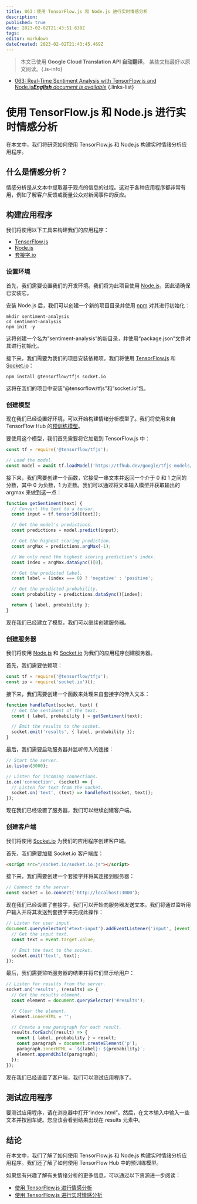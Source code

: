 ```yaml
---
title: 063：使用 TensorFlow.js 和 Node.js 进行实时情感分析
description: 
published: true
date: 2023-02-02T21:43:51.639Z
tags: 
editor: markdown
dateCreated: 2023-02-02T21:43:45.469Z
---
```


> 本文已使用 **Google Cloud Translation API 自动翻译**。
某些文档最好以原文阅读。{.is-info}



- [063: Real-Time Sentiment Analysis with TensorFlow.js and Node.js***English** document is available*](/en/Knowledge-base/TensorFlow-js/Learning/063-real-time-sentiment-analysis-with-tensorflow-js-and-node-js)
{.links-list}


# 使用 TensorFlow.js 和 Node.js 进行实时情感分析

在本文中，我们将研究如何使用 TensorFlow.js 和 Node.js 构建实时情绪分析应用程序。

## 什么是情感分析？

情感分析是从文本中提取基于观点的信息的过程。这对于各种应用程序都非常有用，例如了解客户反馈或衡量公众对新闻事件的反应。

## 构建应用程序

我们将使用以下工具来构建我们的应用程序：

- [TensorFlow.js](https://js.tensorflow.org/)
- [Node.js](https://nodejs.org/en/)
- [套接字.io](https://socket.io/)

### 设置环境

首先，我们需要设置我们的开发环境。我们将为此项目使用 [Node.js](https://nodejs.org/en/)，因此请确保已安装它。

安装 Node.js 后，我们可以创建一个新的项目目录并使用 [npm](https://www.npmjs.com/) 对其进行初始化：

```
mkdir sentiment-analysis
cd sentiment-analysis
npm init -y
```

这将创建一个名为“sentiment-analysis”的新目录，并使用“package.json”文件对其进行初始化。

接下来，我们需要为我们的项目安装依赖项。我们将使用 [TensorFlow.js](https://js.tensorflow.org/) 和 [Socket.io](https://socket.io/)：

```
npm install @tensorflow/tfjs socket.io
```

这将在我们的项目中安装“@tensorflow/tfjs”和“socket.io”包。

### 创建模型

现在我们已经设置好环境，可以开始构建情绪分析模型了。我们将使用来自 TensorFlow Hub 的[预训练模型](https://tfhub.dev/google/tfjs-models/tfjs-sentiment/2)。

要使用这个模型，我们首先需要将它加载到 TensorFlow.js 中：

```javascript
const tf = require('@tensorflow/tfjs');

// Load the model.
const model = await tf.loadModel('https://tfhub.dev/google/tfjs-models/tfjs-sentiment/2/default/1');
```

接下来，我们需要创建一个函数，它接受一串文本并返回一个介于 0 和 1 之间的分数，其中 0 为负数，1 为正数。我们可以通过将文本输入模型并获取输出的 argmax 来做到这一点：

```javascript
function getSentiment(text) {
  // Convert the text to a tensor.
  const input = tf.tensor1d([text]);

  // Get the model's predictions.
  const predictions = model.predict(input);

  // Get the highest scoring prediction.
  const argMax = predictions.argMax(-1);

  // We only need the highest scoring prediction's index.
  const index = argMax.dataSync()[0];

  // Get the predicted label.
  const label = (index === 0) ? 'negative' : 'positive';

  // Get the predicted probability.
  const probability = predictions.dataSync()[index];

  return { label, probability };
}
```

现在我们已经建立了模型，我们可以继续创建服务器。

### 创建服务器

我们将使用 [Node.js](https://nodejs.org/) 和 [Socket.io](https://socket.io/) 为我们的应用程序创建服务器。

首先，我们需要依赖项：

```javascript
const tf = require('@tensorflow/tfjs');
const io = require('socket.io')();
```

接下来，我们需要创建一个函数来处理来自套接字的传入文本：

```javascript
function handleText(socket, text) {
  // Get the sentiment of the text.
  const { label, probability } = getSentiment(text);

  // Emit the results to the socket.
  socket.emit('results', { label, probability });
}
```

最后，我们需要启动服务器并监听传入的连接：

```javascript
// Start the server.
io.listen(3000);

// Listen for incoming connections.
io.on('connection', (socket) => {
  // Listen for text from the socket.
  socket.on('text', (text) => handleText(socket, text));
});
```

现在我们已经设置了服务器，我们可以继续创建客户端。

### 创建客户端

我们将使用 [Socket.io](https://socket.io/) 为我们的应用程序创建客户端。

首先，我们需要加载 Socket.io 客户端库：

```html
<script src="/socket.io/socket.io.js"></script>
```

接下来，我们需要创建一个套接字并将其连接到服务器：

```javascript
// Connect to the server.
const socket = io.connect('http://localhost:3000');
```

现在我们已经设置了套接字，我们可以开始向服务器发送文本。我们将通过监听用户输入并将其发送到套接字来完成此操作：

```javascript
// Listen for user input.
document.querySelector('#text-input').addEventListener('input', (event) => {
  // Get the input text.
  const text = event.target.value;

  // Emit the text to the socket.
  socket.emit('text', text);
});
```

最后，我们需要监听服务器的结果并将它们显示给用户：

```javascript
// Listen for results from the server.
socket.on('results', (results) => {
  // Get the results element.
  const element = document.querySelector('#results');

  // Clear the element.
  element.innerHTML = '';

  // Create a new paragraph for each result.
  results.forEach((result) => {
    const { label, probability } = result;
    const paragraph = document.createElement('p');
    paragraph.innerHTML = `${label}: ${probability}`;
    element.appendChild(paragraph);
  });
});
```

现在我们已经设置了客户端，我们可以测试应用程序了。

## 测试应用程序

要测试应用程序，请在浏览器中打开“index.html”。然后，在文本输入中输入一些文本并按回车键。您应该会看到结果出现在 results 元素中。

## 结论

在本文中，我们了解了如何使用 TensorFlow.js 和 Node.js 构建实时情绪分析应用程序。我们还了解了如何使用 TensorFlow Hub 中的预训练模型。

如果您有兴趣了解有关情绪分析的更多信息，可以通过以下资源进一步阅读：

- [使用 TensorFlow.js 进行情感分析](https://medium.com/tensorflow/sentiment-analysis-with-tensorflow-js-bccd4d9d4a30)
- [使用 TensorFlow.js 进行实时情感分析](https://www.tensorflow.org/js/tutorials/sentiment/index)